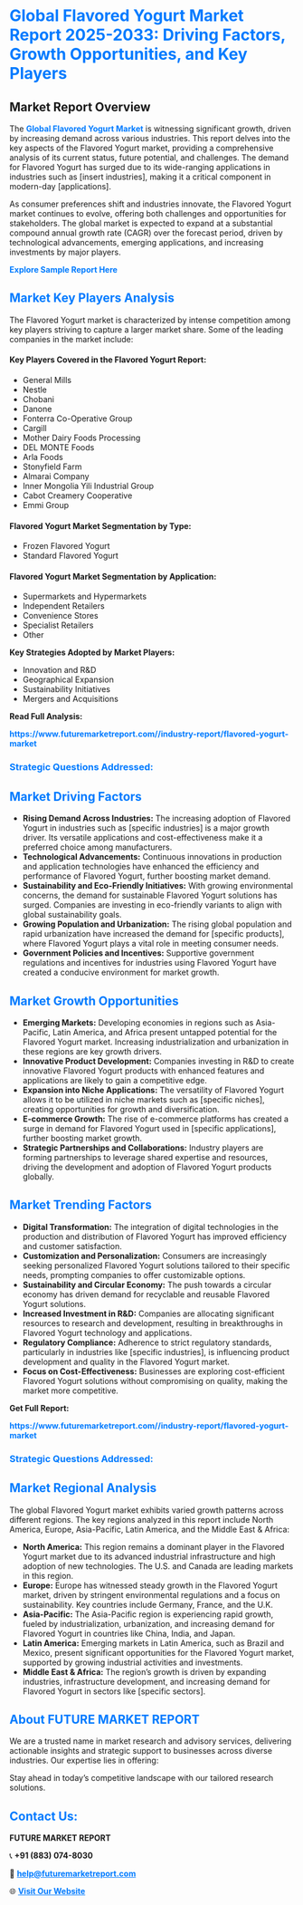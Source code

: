 <h1 style="color: #007BFF;">Global Flavored Yogurt Market Report 2025-2033: Driving Factors, Growth Opportunities, and Key Players</h1>

<section id="overview">
<h2>Market Report Overview</h2>
<p>The <a href="https://www.futuremarketreport.com//industry-report/flavored-yogurt-market" style="color: #007BFF; text-decoration: none;"><strong>Global Flavored Yogurt Market</strong></a> is witnessing significant growth, driven by increasing demand across various industries. This report delves into the key aspects of the Flavored Yogurt market, providing a comprehensive analysis of its current status, future potential, and challenges. The demand for Flavored Yogurt has surged due to its wide-ranging applications in industries such as [insert industries], making it a critical component in modern-day [applications].</p>
<p>As consumer preferences shift and industries innovate, the Flavored Yogurt market continues to evolve, offering both challenges and opportunities for stakeholders. The global market is expected to expand at a substantial compound annual growth rate (CAGR) over the forecast period, driven by technological advancements, emerging applications, and increasing investments by major players.</p>
</section>

<section id="overview">
<p><a href="https://www.futuremarketreport.com//request-sample/reportId=51478" style="color: #007BFF; text-decoration: none;"><strong>Explore Sample Report Here</strong></a></p>
</section>

<section id="key-players">
<h2 style="color: #007BFF;">Market Key Players Analysis</h2>
<p>The Flavored Yogurt market is characterized by intense competition among key players striving to capture a larger market share. Some of the leading companies in the market include:</p>
<h4>Key Players Covered in the Flavored Yogurt Report:</h4>
<ul><li>General Mills</li><li>Nestle</li><li>Chobani</li><li>Danone</li><li>Fonterra Co-Operative Group</li><li>Cargill</li><li>Mother Dairy Foods Processing</li><li>DEL MONTE Foods</li><li>Arla Foods</li><li>Stonyfield Farm</li><li>Almarai Company</li><li>Inner Mongolia Yili Industrial Group</li><li>Cabot Creamery Cooperative</li><li>Emmi Group</li></ul>
<h4>Flavored Yogurt Market Segmentation by Type:</h4>
<ul><li>Frozen Flavored Yogurt</li><li>Standard Flavored Yogurt</li></ul>

<h4>Flavored Yogurt Market Segmentation by Application:</h4>
<ul><li>Supermarkets and Hypermarkets</li><li>Independent Retailers</li><li>Convenience Stores</li><li>Specialist Retailers</li><li>Other</li></ul>
<p><strong>Key Strategies Adopted by Market Players:</strong></p>
<ul>
<li>Innovation and R&D</li>
<li>Geographical Expansion</li>
<li>Sustainability Initiatives</li>
<li>Mergers and Acquisitions</li>
</ul>
</section>

<section>
<p><strong>Read Full Analysis: </strong></p><a href="https://www.futuremarketreport.com//industry-report/flavored-yogurt-market" style="color: #007BFF; text-decoration: none;"><strong>https://www.futuremarketreport.com//industry-report/flavored-yogurt-market</strong></a>
<h3 style="color: #007BFF;">Strategic Questions Addressed:</h3>
</section>

<section id="driving-factors">
<h2 style="color: #007BFF;">Market Driving Factors</h2>
<ul>
<li><strong>Rising Demand Across Industries:</strong> The increasing adoption of Flavored Yogurt in industries such as [specific industries] is a major growth driver. Its versatile applications and cost-effectiveness make it a preferred choice among manufacturers.</li>
<li><strong>Technological Advancements:</strong> Continuous innovations in production and application technologies have enhanced the efficiency and performance of Flavored Yogurt, further boosting market demand.</li>
<li><strong>Sustainability and Eco-Friendly Initiatives:</strong> With growing environmental concerns, the demand for sustainable Flavored Yogurt solutions has surged. Companies are investing in eco-friendly variants to align with global sustainability goals.</li>
<li><strong>Growing Population and Urbanization:</strong> The rising global population and rapid urbanization have increased the demand for [specific products], where Flavored Yogurt plays a vital role in meeting consumer needs.</li>
<li><strong>Government Policies and Incentives:</strong> Supportive government regulations and incentives for industries using Flavored Yogurt have created a conducive environment for market growth.</li>
</ul>
</section>

<section id="growth-opportunities">
<h2 style="color: #007BFF;">Market Growth Opportunities</h2>
<ul>
<li><strong>Emerging Markets:</strong> Developing economies in regions such as Asia-Pacific, Latin America, and Africa present untapped potential for the Flavored Yogurt market. Increasing industrialization and urbanization in these regions are key growth drivers.</li>
<li><strong>Innovative Product Development:</strong> Companies investing in R&D to create innovative Flavored Yogurt products with enhanced features and applications are likely to gain a competitive edge.</li>
<li><strong>Expansion into Niche Applications:</strong> The versatility of Flavored Yogurt allows it to be utilized in niche markets such as [specific niches], creating opportunities for growth and diversification.</li>
<li><strong>E-commerce Growth:</strong> The rise of e-commerce platforms has created a surge in demand for Flavored Yogurt used in [specific applications], further boosting market growth.</li>
<li><strong>Strategic Partnerships and Collaborations:</strong> Industry players are forming partnerships to leverage shared expertise and resources, driving the development and adoption of Flavored Yogurt products globally.</li>
</ul>
</section>

<section id="trending-factors">
<h2 style="color: #007BFF;">Market Trending Factors</h2>
<ul>
<li><strong>Digital Transformation:</strong> The integration of digital technologies in the production and distribution of Flavored Yogurt has improved efficiency and customer satisfaction.</li>
<li><strong>Customization and Personalization:</strong> Consumers are increasingly seeking personalized Flavored Yogurt solutions tailored to their specific needs, prompting companies to offer customizable options.</li>
<li><strong>Sustainability and Circular Economy:</strong> The push towards a circular economy has driven demand for recyclable and reusable Flavored Yogurt solutions.</li>
<li><strong>Increased Investment in R&D:</strong> Companies are allocating significant resources to research and development, resulting in breakthroughs in Flavored Yogurt technology and applications.</li>
<li><strong>Regulatory Compliance:</strong> Adherence to strict regulatory standards, particularly in industries like [specific industries], is influencing product development and quality in the Flavored Yogurt market.</li>
<li><strong>Focus on Cost-Effectiveness:</strong> Businesses are exploring cost-efficient Flavored Yogurt solutions without compromising on quality, making the market more competitive.</li>
</ul>
</section>

<section>
<p><strong>Get Full Report: </strong></p><a href="https://www.futuremarketreport.com//industry-report/flavored-yogurt-market" style="color: #007BFF; text-decoration: none;"><strong>https://www.futuremarketreport.com//industry-report/flavored-yogurt-market</strong></a>
<h3 style="color: #007BFF;">Strategic Questions Addressed:</h3>
</section>


<section id="regional-analysis">
<h2 style="color: #007BFF;">Market Regional Analysis</h2>
<p>The global Flavored Yogurt market exhibits varied growth patterns across different regions. The key regions analyzed in this report include North America, Europe, Asia-Pacific, Latin America, and the Middle East & Africa:</p>
<ul>
<li><strong>North America:</strong> This region remains a dominant player in the Flavored Yogurt market due to its advanced industrial infrastructure and high adoption of new technologies. The U.S. and Canada are leading markets in this region.</li>
<li><strong>Europe:</strong> Europe has witnessed steady growth in the Flavored Yogurt market, driven by stringent environmental regulations and a focus on sustainability. Key countries include Germany, France, and the U.K.</li>
<li><strong>Asia-Pacific:</strong> The Asia-Pacific region is experiencing rapid growth, fueled by industrialization, urbanization, and increasing demand for Flavored Yogurt in countries like China, India, and Japan.</li>
<li><strong>Latin America:</strong> Emerging markets in Latin America, such as Brazil and Mexico, present significant opportunities for the Flavored Yogurt market, supported by growing industrial activities and investments.</li>
<li><strong>Middle East & Africa:</strong> The region’s growth is driven by expanding industries, infrastructure development, and increasing demand for Flavored Yogurt in sectors like [specific sectors].</li>
</ul>
</section>

<footer>
<h2 style="color: #007BFF;">About FUTURE MARKET REPORT</h2>
<p>We are a trusted name in market research and advisory services, delivering actionable insights and strategic support to businesses across diverse industries. Our expertise lies in offering:</p>

<p>Stay ahead in today’s competitive landscape with our tailored research solutions.</p>

<h2 style="color: #007BFF;">Contact Us:</h2>
<p><strong>FUTURE MARKET REPORT</strong></p>
<p>📞 <strong>+91 (883) 074-8030</strong></p>
<p>📧 <strong><a href="mailto:help@futuremarketreport.com" style="color: #007BFF;">help@futuremarketreport.com</a></strong></p>
<p>🌐 <strong><a href="https://www.futuremarketreport.com/" style="color: #007BFF;">Visit Our Website</a></strong></p>
</footer>